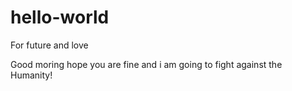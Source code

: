 # hello-world
For future and love

Good moring 
hope you are fine
and i am going to fight against the Humanity!
